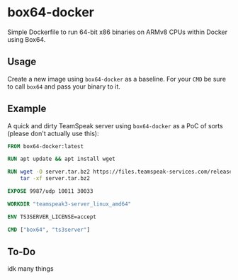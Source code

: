 # box64-docker
Simple Dockerfile to run 64-bit x86 binaries on ARMv8 CPUs within Docker using Box64.

## Usage
Create a new image using `box64-docker` as a baseline. For your `CMD` be sure to call `box64` and pass your binary to it.

## Example
A quick and dirty TeamSpeak server using `box64-docker` as a PoC of sorts (please don't actually use this):

```dockerfile
FROM box64-docker:latest

RUN apt update && apt install wget

RUN wget -O server.tar.bz2 https://files.teamspeak-services.com/releases/server/3.13.6/teamspeak3-server_linux_amd64-3.13.6.tar.bz2 && \
    tar -xf server.tar.bz2

EXPOSE 9987/udp 10011 30033

WORKDIR "teamspeak3-server_linux_amd64"

ENV TS3SERVER_LICENSE=accept

CMD ["box64", "ts3server"]
```

## To-Do
idk many things
